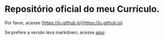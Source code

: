 # Repositório oficial do meu Currículo.

Por favor, acesse [https://lu.github.io](https://lu.github.io)

Se prefere a versão leva markdown, acesse [aqui](/luciano2000.md).

